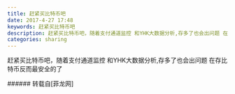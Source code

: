 ```yaml
---
title: 赶紧买比特币吧
date: 2017-4-27 17:48
keywords: 赶紧买比特币吧
description: 赶紧买比特币吧，随着支付通道监控 和YHK大数据分析,存多了也会出问题 在存比特币反而最安全的了
categories: sharing
---
```

<td class="t_f" id="postmessage_729415">

赶紧买比特币吧，随着支付通道监控 和YHK大数据分析,存多了也会出问题 在存比特币反而最安全的了<br/>
</td>
###### 转载自[菲龙网]